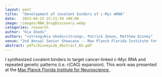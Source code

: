```yaml
---
layout: post
title:  "Development of covalent binders of c-Myc mRNA"
date:   2023-04-25 22:21:59 +00:00
image: /images/RNA_DrugDiscovery.webp
categories: research
author: "Kia Ghods"
authors: "<strong>Kia Ghods</strong>, Patrick Zenon, Matthew Disney"
venue: "2nd Annual Senior Showcase -- Max Planck Florida Institute for Neuroscience & FAU High School Jupiter Campus in Partnership with Max Planck Academy"
abstract: pdfs/DisneyLab_Abstract_KG.pdf
---
```

I synthesized covalent binders to target cancer-linked c-Myc RNA and repeated genetic patterns (i.e. r(CAG) expansion). This work was presented at the <a href='https://mpfi.org/'> Max Planck Florida Institute for Neuroscience </a>. 
